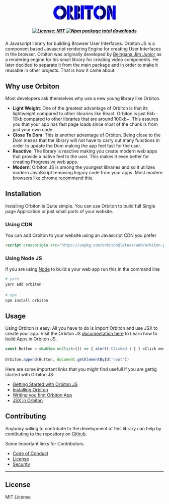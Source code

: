 # <div align="center"> <img src="https://raw.githubusercontent.com/Orbitonjs/orbiton/main/branding/logo.png" style="align-items:center;" ></div>
##### <div align="center"> [![License: MIT](https://img.shields.io/badge/License-MIT-yellow.svg)](https://opensource.org/licenses/MIT) [![Npm package total downloads](https://badgen.net/npm/dt/orbiton)](https://npmjs.com/package/orbiton) </div>
A Javascript library for building Browser User Interfaces.
Orbiton JS is a component based Javascript rendering Engine for creating User Interfaces in the browser. 
Orbiton was originally developed by [Beingana Jim Junior](https://twitter.com/jimjuniorb) as a rendering engine for his small library for creating video components. He later decided to separate it from the main package and in order to make it reusable in other projects. That is how it came about.

## Why use Orbiton

Most developers ask themselves why use a new young library like Orbiton.
- __Light Weight__: One of the greatest advantage of Orbiton is that its lightweight compared to other libraries like React. Orbiton is just 6kb - 10kb compared to other libraries that are around 100kb+. This assures you that your app has fast page loads since most of the chunk is from just your own code.
- __Close To Dom__: This is another advantage of Orbiton. Being close to the Dom means that the library will not have to carry out many functions in order to update the Dom making the app feel fast for the user.
- __Reactive__: The library is reactive making you create modern web apps that provide a native feel to the user. This makes it even better for creating Progressive web apps.
- __Modern__: Orbiton JS is among the youngest libraries and so it utilizes modern JavaScript removing legacy code from your apps. Most modern browsers like chrome recommend this.


## Installation

Installing Orbiton is Quite simple. You can use Orbiton to build full Single page Application or just small parts of your website.

### Using CDN
You can add Orbiton to your website using an Javascript CDN you prefer

```html
<script crossorigin src="https://unpkg.com/orbiton@latest/umd/orbiton.production.js"></script>
```

### Using Node JS

If you are using [Node](https://nodejs.org) to build a your web app run this in the command line

```bash
# yarn
yarn add orbiton

# npm
npm install orbiton
```


## Usage
Using Orbiton is easy. All you have to do is import Orbiton and use JSX to create your app. Visit the Orbiton JS [documentation here](https://orbiton.js.org) to Learn how to build Apps in Orbiton JS.

```jsx
const Button = <button onClick={() => { alert('Clicked') } } >Click me</button>

Orbiton.append(Button, document.getElementById('root'))
```

Here are some important links that you might find usefull if you are gettig started with Orbiton JS.
- [Getting Started with Orbiton JS](https://orbiton.js.org/docs/getting-started/quick-start)
- [Installing Orbiton](https://orbiton.js.org/docs/getting-started/installation)
- [Writing you first Orbiton App](https://orbiton.js.org)
- [JSX in Orbiton](https://orbiton.js.org)


## Contributing

Anybody willing to contribute to the development of this library can help by contibuting to the repository on [Github](https://github.com/orbitonjs/orbiton).

Some Important links for Contributors.
- [Code of Conduct]()
- [License](https://github.com/orbitonjs/orbiton)
- [Security]()

---

## License

MIT License
